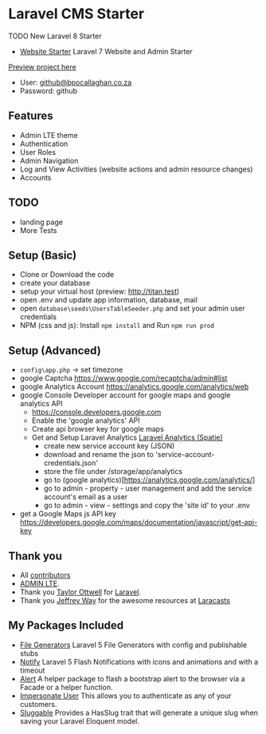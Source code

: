 # Laravel CMS Starter

TODO
New Laravel 8 Starter

- [Website Starter](https://github.com/bpocallaghan/titan-starter-website) Laravel 7 Website and Admin Starter

[Preview project here](http://titan.bpocallaghan.co.za)
- User: github@bpocallaghan.co.za
- Password: github

## Features
 - Admin LTE theme
 - Authentication
 - User Roles
 - Admin Navigation
 - Log and View Activities (website actions and admin resource changes)
 - Accounts

## TODO
 - landing page
 - More Tests

 ## Setup (Basic)
 - Clone or Download the code
 - create your database
 - setup your virtual host (preview: http://titan.test)
 - open .env and update app information, database, mail
 - open `database\seeds\UsersTableSeeder.php` and set your admin user credentials
 - NPM (css and js): Install `npm install` and Run `npm run prod`

 ## Setup (Advanced)
 - `config\app.php` -> set timezone
 - google Captcha https://www.google.com/recaptcha/admin#list
 - google Analytics Account https://analytics.google.com/analytics/web
 - google Console Developer account for google maps and google analytics API
    - https://console.developers.google.com
    - Enable the 'google analytics' API
 	- Create api browser key for google maps
 	- Get and Setup Laravel Analytics [Laravel Analytics (Spatie)](https://github.com/spatie/laravel-analytics/tree/3.1.0)
         - create new service account key (JSON)
         - download and rename the json to 'service-account-credentials.json'
         - store the file under /storage/app/analytics
         - go to (google analytics)[https://analytics.google.com/analytics/]
         - go to admin - property - user management and add the service account's email as a user
         - go to admin - view - settings and copy the 'site id' to your .env
 - get a Google Maps js API key https://developers.google.com/maps/documentation/javascript/get-api-key

## Thank you
- All [contributors](https://github.com/bpocallaghan/titan-starter/graphs/contributors)
- [ADMIN LTE](https://github.com/almasaeed2010/AdminLTE).
- Thank you [Taylor Ottwell](https://github.com/taylorotwell) for [Laravel](http://laravel.com/).
- Thank you [Jeffrey Way](https://github.com/JeffreyWay) for the awesome resources at [Laracasts](https://laracasts.com/)

## My Packages Included
- [File Generators](https://github.com/bpocallaghan/generators) Laravel 5 File Generators with config and publishable stubs
- [Notify](https://github.com/bpocallaghan/notify) Laravel 5 Flash Notifications with icons and animations and with a timeout
- [Alert](https://github.com/bpocallaghan/alert) A helper package to flash a bootstrap alert to the browser via a Facade or a helper function.
- [Impersonate User](https://github.com/bpocallaghan/impersonate) This allows you to authenticate as any of your customers.
- [Sluggable](https://github.com/bpocallaghan/sluggable) Provides a HasSlug trait that will generate a unique slug when saving your Laravel Eloquent model.
